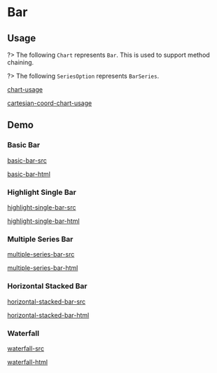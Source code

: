 # Bar

## Usage

?> The following `Chart` represents `Bar`. This is used to support method chaining. 

?> The following `SeriesOption` represents `BarSeries`.

[chart-usage](chart-usage.md ':include')

[cartesian-coord-chart-usage](cartesian-coord-chart-usage.md ':include')

## Demo

### Basic Bar

[basic-bar-src](../_media/bar/basic-bar-src.md ':include')

[basic-bar-html](../_media/bar/basic-bar.html ':include :type=iframe')

### Highlight Single Bar

[highlight-single-bar-src](../_media/bar/highlight-single-bar-src.md ':include')

[highlight-single-bar-html](../_media/bar/highlight-single-bar.html ':include :type=iframe')

### Multiple Series Bar

[multiple-series-bar-src](../_media/bar/multiple-series-bar-src.md ':include')

[multiple-series-bar-html](../_media/bar/multiple-series-bar.html ':include :type=iframe')

### Horizontal Stacked Bar

[horizontal-stacked-bar-src](../_media/bar/horizontal-stacked-bar-src.md ':include')

[horizontal-stacked-bar-html](../_media/bar/horizontal-stacked-bar.html ':include :type=iframe')

### Waterfall

[waterfall-src](../_media/bar/waterfall-src.md ':include')

[waterfall-html](../_media/bar/waterfall.html ':include :type=iframe')
